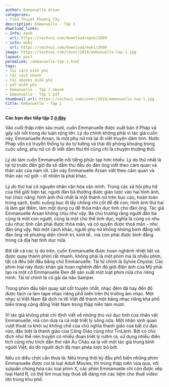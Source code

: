 ```yaml
---
author: Emmanuelle Arsan
categories:
- Tiểu Thuyết Phương Tây
description: Emmanuelle - Tập 1
download_links:
- info: epub
  url: https://sachvui.com/download/epub/2689
- info: mobi
  url: https://sachvui.com/download/mobi/2690
image: https://sachvui.com/cover/2016/emmanuelle-tap-1.jpg
layout: post
permalink: /emmanuelle-tap-1.html
tags:
- tải sách miễn phí
- tải sách nhanh
- tải ebooks miễn phí
- pdf miễn phí
- Emmanuelle - Tập 1 ebook
- Emmanuelle - Tập 1 pdf
thumbnail_url: https://sachvui.com/cover/2016/emmanuelle-tap-1.jpg
title: Emmanuelle - Tập 1
---
```


 <div class="item-desc text-justify"> <p><strong>Các bạn đọc tiếp tập 2 <a href="https://sachvui.com/ebook/emmanuelle-tap-2-emmanuelle-arsan.1440.html">ở đây</a></strong></p><p>Vào cuối thập niên sáu mươi, cuốn Emmanuelle được xuất bản ở Pháp và gây sôi nổi trong dư luận rộng lớn. Lý do chính không phải vì tác giả cuốn này, Emmanuelle Arsan, là một phụ nữ mà lại đi viết truyện dâm tình. Nước Pháp vốn có truyền thống tự do tư tưởng và thái độ phóng khoáng trong cuộc sống, phụ nữ có đi viết dâm thư thì cũng chỉ là chuyện thường thôi.<br><br>Lý do làm cuốn Emmanuelle nổi tiếng phức tạp hơn nhiều. Lý do thứ nhất là tại từ trước đến giờ đa số dâm thư đều do đàn ông viết theo cảm quan và thân xác của nam iới. Lần này Emmanuelle Arsan viết theo cảm quan và thân xác nữ giới – dĩ nhiên là phải khác.<br><br>Lý do thứ hai có nguyên nhân văn hóa văn minh. Trong các xã hội phụ hệ của thế giới hiện tại, người đàn bà thường được giản lược vào hai hình ảnh, hai chức năng: hình ảnh thứ nhất là một thánh nữ trên bục cao, hoàn toàn trong sạch, bước xuống bục đi lấy chồng chỉ cốt để đẻ con; hình ảnh thứ hai là làm gái điếm, làm một dụng cụ để thỏa mãn dục tình cho đàn ông. Tác giả Emmanuelle Arsan không chịu như vậy. Bà chủ trương rằng người đàn bà cũng là một con người, cũng là một chủ thể tính dục, nghĩa là cũng có nhu cầu nhục tình cần phải được thỏa mãn, và có quyền được thoả mãn - như đàn ông vậy. Nói một cách khác, người phụ nữ không những bình đẳng với đàn ông về phương diện chính trị, kinh tế.. mà còn phải được bình đẳng trong cả địa hạt tình dục nữa. <br><br>Bởi tất cả các lý do trên, cuốn Emmanuelle được hoan nghênh nhiệt liệt và được quay thành phim rất nhanh, không phải là một phim mà là nhiều phim, tất cả đều bắt đầu bằng chữ Emmanuelle. Tài tử chính là Sylvie Chystal. Các phim loại này được khán giả hoan nghênh đến độ giới điện ảnh của Mỹ phải tạo ra một cô Emmanuelle Đen để sản xuất một loạt phim nữa cho riêng mình. Tài tử chính là cô gái da nâu Samper.<br><br>Trong phim đầu tiên quay sát cốt truyện nhất, nhạc đệm đã hay đến độ được tách ra làm tape nhạc riêng phổ biến trên thị trường âm nhạc. Một nhạc sĩ Việt Nam đã dịch ra lời Việt để thành một băng nhạc riêng khá phổ biến trong cộng đồng Việt Nam trong thập niên tám mươi. <br><br>Vì tác giả không phải chỉ định viết về những thú vui dục tình của nhân vật Emmanuelle, mà còn dưa ra cả mặt triết lý sống nữa. Một nhân sinh quan vượt thoát ra khỏi sự khống chế của chủ nghĩa thanh giáo của bất cứ đạo nào, đặc biệt là thanh giáo của Công Giáo cũng như TinLành. Bời có chủ đích như thế nên truyện có nhiều đoạn triết lý rườm rà, sử dụng nhiều điển tích cũng như trích dẫn thơ văn Âu Châu xa lạ với một tác giả trung bình người Việt, do đó người dịch đã mạn phép lược bỏ bớt.<br><br>Nếu có diều chót cần thưa là: Nêú trong thời kỳ đầu phổ biến những phim Emmanuelle được coi là loại Adult Movies, thì trong thập niên vừa qua, với sựquần chúng hóa các loại phim X, các phim Emmanuelle chỉ còn được xếp loại Hard R, có thể tìm mua hay thuê dễ dàng nơi các tiệm cho thuê video lớn trong khu phố.</p> </div>